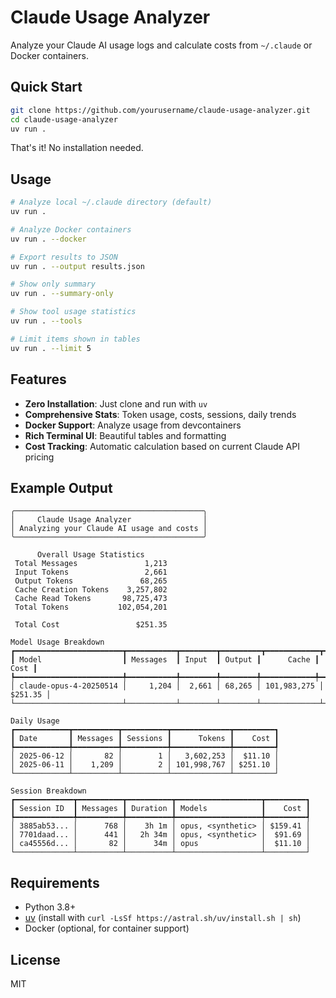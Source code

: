 # Claude Usage Analyzer

Analyze your Claude AI usage logs and calculate costs from `~/.claude` or Docker containers.

## Quick Start

```bash
git clone https://github.com/yourusername/claude-usage-analyzer.git
cd claude-usage-analyzer
uv run .
```

That's it! No installation needed.

## Usage

```bash
# Analyze local ~/.claude directory (default)
uv run .

# Analyze Docker containers
uv run . --docker

# Export results to JSON
uv run . --output results.json

# Show only summary
uv run . --summary-only

# Show tool usage statistics
uv run . --tools

# Limit items shown in tables
uv run . --limit 5
```

## Features

- **Zero Installation**: Just clone and run with `uv`
- **Comprehensive Stats**: Token usage, costs, sessions, daily trends
- **Docker Support**: Analyze usage from devcontainers
- **Rich Terminal UI**: Beautiful tables and formatting
- **Cost Tracking**: Automatic calculation based on current Claude API pricing

## Example Output

```
╭──────────────────────────────────────────╮
│     Claude Usage Analyzer                │
│ Analyzing your Claude AI usage and costs │
╰──────────────────────────────────────────╯

      Overall Usage Statistics      
 Total Messages               1,213 
 Input Tokens                 2,661 
 Output Tokens               68,265 
 Cache Creation Tokens    3,257,802 
 Cache Read Tokens       98,725,473 
 Total Tokens           102,054,201 
                                    
 Total Cost                 $251.35 

Model Usage Breakdown
┏━━━━━━━━━━━━━━━━━━━━━━━━┳━━━━━━━━━━━┳━━━━━━━━┳━━━━━━━━━┳━━━━━━━━━━━━┳━━━━━━━━━┓
┃ Model                  ┃ Messages  ┃ Input  ┃ Output ┃      Cache ┃    Cost ┃
┡━━━━━━━━━━━━━━━━━━━━━━━━╇━━━━━━━━━━━╇━━━━━━━━╇━━━━━━━━╇━━━━━━━━━━━━╇━━━━━━━━━┩
│ claude-opus-4-20250514 │     1,204 │  2,661 │ 68,265 │ 101,983,275 │ $251.35 │
└────────────────────────┴───────────┴────────┴────────┴─────────────┴─────────┘

Daily Usage
┏━━━━━━━━━━━━┳━━━━━━━━━━┳━━━━━━━━━━┳━━━━━━━━━━━━━┳━━━━━━━━━┓
┃ Date       ┃ Messages ┃ Sessions ┃      Tokens ┃    Cost ┃
┡━━━━━━━━━━━━╇━━━━━━━━━━╇━━━━━━━━━━╇━━━━━━━━━━━━━╇━━━━━━━━━┩
│ 2025-06-12 │       82 │        1 │   3,602,253 │  $11.10 │
│ 2025-06-11 │    1,209 │        2 │ 101,998,767 │ $251.10 │
└────────────┴──────────┴──────────┴─────────────┴─────────┘

Session Breakdown
┏━━━━━━━━━━━━━┳━━━━━━━━━━┳━━━━━━━━━━┳━━━━━━━━━━━━━━━━━━━┳━━━━━━━━━┓
┃ Session ID  ┃ Messages ┃ Duration ┃ Models            ┃    Cost ┃
┡━━━━━━━━━━━━━╇━━━━━━━━━━╇━━━━━━━━━━╇━━━━━━━━━━━━━━━━━━━╇━━━━━━━━━┩
│ 3885ab53... │      768 │    3h 1m │ opus, <synthetic> │ $159.41 │
│ 7701daad... │      441 │   2h 34m │ opus, <synthetic> │  $91.69 │
│ ca45556d... │       82 │      34m │ opus              │  $11.10 │
└─────────────┴──────────┴──────────┴───────────────────┴─────────┘
```

## Requirements

- Python 3.8+
- [uv](https://github.com/astral-sh/uv) (install with `curl -LsSf https://astral.sh/uv/install.sh | sh`)
- Docker (optional, for container support)

## License

MIT